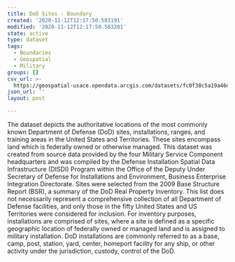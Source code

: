 ```yaml
---
title: DoD Sites - Boundary
created: '2020-11-12T12:17:50.583191'
modified: '2020-11-12T12:17:50.583201'
state: active
type: dataset
tags:
  - Boundaries
  - Geospatial
  - Military
groups: []
csv_url: >-
  https://geospatial-usace.opendata.arcgis.com/datasets/fc0f38c5a19a46dbacd92f2fb823ef8c_1.csv?outSR=%7B%22latestWkid%22%3A4326%2C%22wkid%22%3A4326%7D
json_url: ''
layout: post

---
```

The dataset depicts the authoritative locations of the most commonly known Department of Defense (DoD) sites, installations, ranges, and training areas in the United States and Territories. These sites encompass land which is federally owned or otherwise managed. This dataset was created from source data provided by the four Military Service Component headquarters and was compiled by the Defense Installation Spatial Data Infrastructure (DISDI) Program within the Office of the Deputy Under Secretary of Defense for Installations and Environment, Business Enterprise Integration Directorate. Sites were selected from the 2009 Base Structure Report (BSR), a summary of the DoD Real Property Inventory. This list does not necessarily represent a comprehensive collection of all Department of Defense facilities, and only those in the fifty United States and US Territories were considered for inclusion. For inventory purposes, installations are comprised of sites, where a site is defined as a specific geographic location of federally owned or managed land and is assigned to military installation. DoD installations are commonly referred to as a base, camp, post, station, yard, center, homeport facility for any ship, or other activity under the jurisdiction, custody, control of the DoD.
